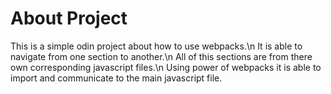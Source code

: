 # About Project

This is a simple odin project about how to use webpacks.\n
It is able to navigate from one section to another.\n
All of this sections are from there own corresponding javascript files.\n
Using power of webpacks it is able to import and communicate to the main javascript file.